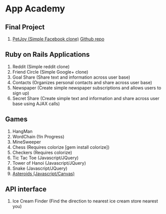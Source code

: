 App Academy
==========

Final Project
-------------
1. [PetJoy (Simple Facebook clone)](http://petjoy.herokuapp.com) [Github repo](https://github.com/eatseng/FosterPet)

Ruby on Rails Applications
---------------------------
1. Reddit (Simple reddit clone)
2. Friend Circle (Simple Google+ clone)
3. Goal Share (Share text and information across user base)
4. Contacts (Organizes personal contacts and share across user base)
5. Newspaper (Create simple newspaper subscriptions and allows users to sign up)
6. Secret Share (Create simple text and information and share across user base using AJAX calls)

Games
-----
1. HangMan
2. WordChain (!In Progress)
3. MineSweeper
4. Chess (Requires colorize [gem install colorize])
5. Checkers (Requires colorize)
6. Tic Tac Toe (Javascript/JQuery)
7. Tower of Hanoi (Javascript/JQuery)
8. Snake (Javascript/JQuery)
9. [Asteroids (Javascript/Canvas)](http://morning-ocean-9992.herokuapp.com/)


API interface
--------------------------
1. Ice Cream Finder (Find the direction to nearest ice cream store nearest you)
